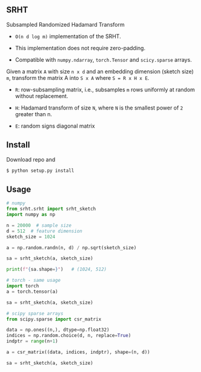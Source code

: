 ## SRHT
Subsampled Randomized Hadamard Transform

- `O(n d log m)` implementation of the SRHT. 

- This implementation does not require zero-padding.
- Compatible with `numpy.ndarray`, `torch.Tensor` and `scicy.sparse` arrays.

Given a matrix `A` with size `n x d` and an embedding dimension (sketch size) `m`, transform the matrix A into `S x A` where 
`S = R x H x E`.

- `R`: row-subsampling matrix, i.e., subsamples `m` rows uniformly at random without replacement.

- `H`: Hadamard transform of size `N`, where `N` is the smallest power of `2` greater than n.

- `E`: random signs diagonal matrix


## Install

Download repo and
```bash
$ python setup.py install
```

## Usage

```python
# numpy 
from srht.srht import srht_sketch
import numpy as np

n = 20000  # sample size
d = 512  # feature dimension
sketch_size = 1024

a = np.random.randn(n, d) / np.sqrt(sketch_size)  

sa = srht_sketch(a, sketch_size)

print(f"{sa.shape=}")   # (1024, 512)

# torch - same usage
import torch
a = torch.tensor(a)

sa = srht_sketch(a, sketch_size)  

# scipy sparse arrays
from scipy.sparse import csr_matrix

data = np.ones((n,), dtype=np.float32)
indices = np.random.choice(d, n, replace=True)
indptr = range(n+1)

a = csr_matrix((data, indices, indptr), shape=(n, d))

sa = srht_sketch(a, sketch_size)
```
